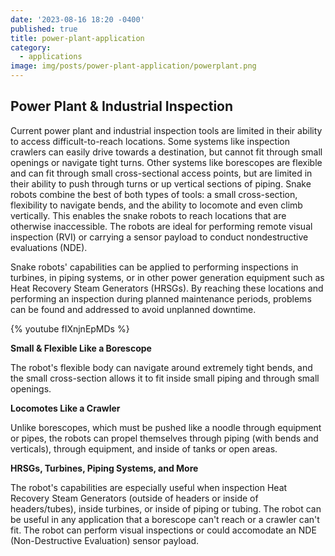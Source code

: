 ```yaml
---
date: '2023-08-16 18:20 -0400'
published: true
title: power-plant-application
category:
  - applications
image: img/posts/power-plant-application/powerplant.png
---
```

## Power Plant & Industrial Inspection

Current power plant and industrial inspection tools are limited in their ability to access difficult-to-reach locations. Some systems like inspection crawlers can easily drive towards a destination, but cannot fit through small openings or navigate tight turns. Other systems like borescopes are flexible and can fit through small cross-sectional access points, but are limited in their ability to push through turns or up vertical sections of piping. Snake robots combine the best of both types of tools: a small cross-section, flexibility to navigate bends, and the ability to locomote and even climb vertically. This enables the snake robots to reach locations that are otherwise inaccessible. The robots are ideal for performing remote visual inspection (RVI) or carrying a sensor payload to conduct nondestructive 
evaluations (NDE).

Snake robots' capabilities can be applied to performing inspections in turbines, in piping systems, or in other power generation equipment such as Heat Recovery Steam Generators (HRSGs). By reaching these locations and performing an inspection during planned maintenance periods, problems can be found and addressed to avoid unplanned downtime.

{% youtube fIXnjnEpMDs %}

**Small & Flexible Like a Borescope**

The robot's flexible body can navigate around extremely tight bends, and the small cross-section allows it to fit inside small piping and through small openings.

**Locomotes Like a Crawler**

Unlike borescopes, which must be pushed like a noodle through equipment or pipes, the robots can propel themselves through piping (with bends and verticals), through equipment, and inside of tanks or open areas.

**HRSGs, Turbines, Piping Systems, and More**

The robot's capabilities are especially useful when inspection Heat Recovery Steam Generators (outside of headers or inside of headers/tubes), inside turbines, or inside of piping or tubing. The robot can be useful in any application that a borescope can't reach or a crawler can't fit. The robot can perform visual inspections or could accomodate an NDE (Non-Destructive Evaluation) sensor payload.
